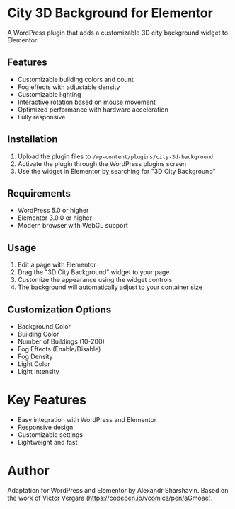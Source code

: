 # City 3D Background for Elementor

A WordPress plugin that adds a customizable 3D city background widget to Elementor.

## Features

- Customizable building colors and count
- Fog effects with adjustable density
- Customizable lighting
- Interactive rotation based on mouse movement
- Optimized performance with hardware acceleration
- Fully responsive

## Installation

1. Upload the plugin files to `/wp-content/plugins/city-3d-background`
2. Activate the plugin through the WordPress plugins screen
3. Use the widget in Elementor by searching for "3D City Background"

## Requirements

- WordPress 5.0 or higher
- Elementor 3.0.0 or higher
- Modern browser with WebGL support

## Usage

1. Edit a page with Elementor
2. Drag the "3D City Background" widget to your page
3. Customize the appearance using the widget controls
4. The background will automatically adjust to your container size

## Customization Options

- Background Color
- Building Color
- Number of Buildings (10-200)
- Fog Effects (Enable/Disable)
- Fog Density
- Light Color
- Light Intensity 

# Key Features
- Easy integration with WordPress and Elementor
- Responsive design
- Customizable settings
- Lightweight and fast

# Author
Adaptation for WordPress and Elementor by Alexandr Sharshavin. Based on the work of Victor Vergara (https://codepen.io/vcomics/pen/aGmoae). 
